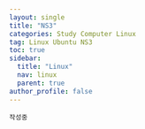 ```yaml
---
layout: single
title: "NS3"
categories: Study Computer Linux
tag: Linux Ubuntu NS3
toc: true
sidebar:
  title: "Linux"
  nav: linux
  parent: true
author_profile: false
---
```


```
작성중
```
